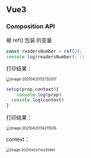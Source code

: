 ## Vue3

### Composition API

被 ref() 包装 的变量

```js
const readersNumber = ref(2);
console.log(readersNumber); // 
```

打印结果：

<img src="/Users/cheng/Library/Application Support/typora-user-images/image-20210420112732017.png" alt="image-20210420112732017" style="zoom:70%;" />



```js
setup(prop,context){
	console.log(prop)
  console.log(context)
}
```

打印结果：

<img src="/Users/cheng/Library/Application Support/typora-user-images/image-20210420114211526.png" alt="image-20210420114211526" style="zoom:70%;" />



context：

<img src="/Users/cheng/Library/Application Support/typora-user-images/image-20210420114335981.png" alt="image-20210420114335981" style="zoom:67%;" />